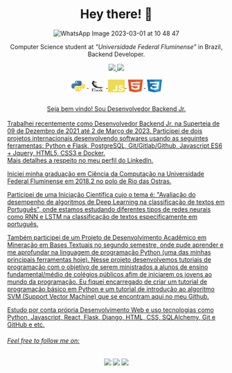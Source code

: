 
<h1 align="center"> Hey there! 🤘 </h1>

<div align="center">
  
  ![WhatsApp Image 2023-03-01 at 10 48 47](https://user-images.githubusercontent.com/43455579/222157633-ce084849-f691-483a-9639-5d50927795c3.jpeg)

  <p align="center">Computer Science student at <i>"Universidade Federal Fluminense"</i> in Brazil, Backend Developer.</p>
  
  <div>
    <a href="https://github.com/Felipeixotont">
    <img height="180em" src="https://github-readme-stats.vercel.app/api?username=felipeixotont&show_icons=true&theme=dracula&include_all_commits=true&count_private=true"/>
    <img height="180em" src="https://github-readme-stats.vercel.app/api/top-langs/?username=felipeixotont&layout=compact&langs_count=7&theme=dracula"/>
  </div>
  <br>
  <div align="center">
    <img align="center" alt="Lipe-Python" height="30" width="40" src="https://raw.githubusercontent.com/devicons/devicon/master/icons/python/python-original.svg">
    <img align="center" alt="Lipe-Flask" height="30" width="40" src="https://raw.githubusercontent.com/yunaranyancat/yunaranyancat/master/images/flask.png"> 
    <img align="center" alt="Lipe-Js" height="30" width="40" src="https://raw.githubusercontent.com/devicons/devicon/master/icons/javascript/javascript-plain.svg">
    <img align="center" alt="Lipe-HTML" height="30" width="40" src="https://raw.githubusercontent.com/devicons/devicon/master/icons/html5/html5-original.svg">
    <img align="center" alt="Lipe-CSS" height="30" width="40" src="https://raw.githubusercontent.com/devicons/devicon/master/icons/css3/css3-original.svg">
  </div>
</div>

##
  <div align="center">Seja bem vindo! Sou Desenvolvedor Backend Jr.</div><br>
Trabalhei recentemente como Desenvolvedor Backend Jr. na Superteia de 09 de Dezembro de 2021 até 2 de Março de 2023.
Participei de dois projetos internacionais desenvolvendo softwares usando as seguintes ferramentas: Python e Flask, PostgreSQL, Git/Gitlab/Github, Javascript ES6 + Jquery, HTML5, CSS3 e Docker.<br>
Mais detalhes a respeito no meu perfil do LinkedIn.

Iniciei minha graduação em Ciência da Computação na Universidade Federal Fluminense em 2018.2 no polo de Rio das Ostras.

Participei de uma Iniciação Científica cujo o tema é: "Avaliação do desempenho de algoritmos de Deep Learning na classificação de textos em Português", onde estamos estudando diferentes tipos de redes neurais como RNN e LSTM na classificação de textos especificamente em português.

Também participei de um Projeto de Desenvolvimento Acadêmico em Mineração em Bases Textuais no segundo semestre, onde pude aprender e me aprofundar na linguagem de programação Python (uma das minhas principais ferramentas hoje). Nesse projeto desenvolvemos tutoriais de programação com o objetivo de serem ministrados a alunos de ensino fundamental/médio de colégios públicos afim de iniciarem os jovens ao mundo da programação. Eu fiquei encarregado de criar um tutorial de programação básico em Python e um tutorial de introdução ao algoritmo SVM (Support Vector Machine) que se encontram aqui no meu Github.

Estudo por conta própria Desenvolvimento Web e uso tecnologias como Python, Javascript, React, Flask, Django, HTML, CSS, SQLAlchemy, Git e GitHub e etc.
###### Feel free to follow me on:
<div align="center"> 
  <a href="https://instagram.com/felipeixotont" target="_blank"><img src="https://img.shields.io/badge/-Instagram-%23E4405F?style=for-the-badge&logo=instagram&logoColor=white" target="_blank"></a>
  <a href = "mailto:felipeneto@id.uff.br"><img src="https://img.shields.io/badge/-Gmail-%23333?style=for-the-badge&logo=gmail&logoColor=white" target="_blank"></a>
  <a href="https://www.linkedin.com/in/felipe-peixoto-459735202/" target="_blank"><img src="https://img.shields.io/badge/-LinkedIn-%230077B5?style=for-the-badge&logo=linkedin&logoColor=white" target="_blank"></a>
  
</div>  

